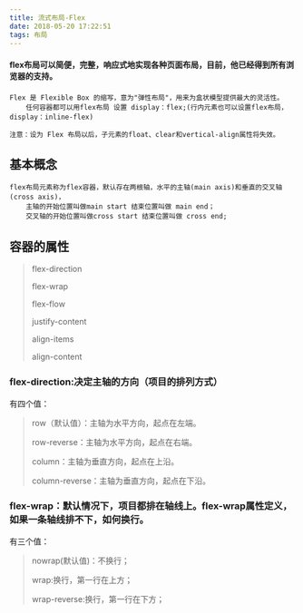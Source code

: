 ```yaml
---
title: 流式布局-Flex
date: 2018-05-20 17:22:51
tags: 布局
---
```


#### flex布局可以简便，完整，响应式地实现各种页面布局，目前，他已经得到所有浏览器的支持。

	Flex 是 Flexible Box 的缩写，意为"弹性布局"，用来为盒状模型提供最大的灵活性。
		任何容器都可以用flex布局 设置 display：flex;(行内元素也可以设置flex布局，display：inline-flex)

	注意：设为 Flex 布局以后，子元素的float、clear和vertical-align属性将失效。

## 基本概念
	flex布局元素称为flex容器，默认存在两根轴，水平的主轴(main axis)和垂直的交叉轴(cross axis)，
		主轴的开始位置叫做main start 结束位置叫做 main end；
		交叉轴的开始位置叫做cross start 结束位置叫做 cross end;

## 容器的属性
> flex-direction
> 
> flex-wrap
> 
> flex-flow
> 
> justify-content
> 
> align-items
> 
> align-content
### flex-direction:决定主轴的方向（项目的排列方式）
有四个值：
>row（默认值）：主轴为水平方向，起点在左端。
>
>row-reverse：主轴为水平方向，起点在右端。
>
>column：主轴为垂直方向，起点在上沿。
>
>column-reverse：主轴为垂直方向，起点在下沿。

### flex-wrap：默认情况下，项目都排在轴线上。flex-wrap属性定义，如果一条轴线排不下，如何换行。
 有三个值：
> nowrap(默认值)：不换行；
> 
> wrap:换行，第一行在上方；
> 
> wrap-reverse:换行，第一行在下方；
> 